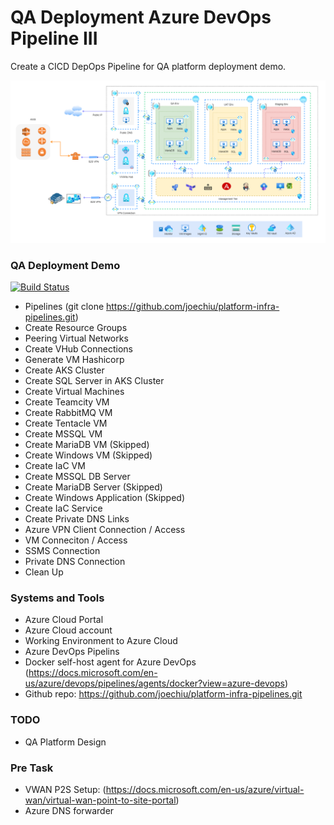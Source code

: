 # QA Deployment Azure DevOps Pipeline III #

Create a CICD DepOps Pipeline for QA platform deployment demo.

![plot](./images/qa3.PNG)

### QA Deployment Demo

[![Build Status](https://dev.azure.com/joeHMchiu/platform-infra-pipelines/_apis/build/status/platform-infra-pipelines?branchName=master)](https://dev.azure.com/joeHMchiu/platform-infra-pipelines/_build/latest?definitionId=14&branchName=master)

* Pipelines (git clone https://github.com/joechiu/platform-infra-pipelines.git)
* Create Resource Groups
* Peering Virtual Networks
* Create VHub Connections
* Generate VM Hashicorp
* Create AKS Cluster
* Create SQL Server in AKS Cluster
* Create Virtual Machines
* Create Teamcity VM
* Create RabbitMQ VM
* Create Tentacle VM
* Create MSSQL VM
* Create MariaDB VM (Skipped)
* Create Windows VM (Skipped)
* Create IaC VM
* Create MSSQL DB Server
* Create MariaDB Server (Skipped)
* Create Windows Application (Skipped)
* Create IaC Service
* Create Private DNS Links
* Azure VPN Client Connection / Access
* VM Conneciton / Access
* SSMS Connection
* Private DNS Connection
* Clean Up

### Systems and Tools

* Azure Cloud Portal
* Azure Cloud account
* Working Environment to Azure Cloud
* Azure DevOps Pipelins
* Docker self-host agent for Azure DevOps (https://docs.microsoft.com/en-us/azure/devops/pipelines/agents/docker?view=azure-devops)
* Github repo: https://github.com/joechiu/platform-infra-pipelines.git

### TODO

* QA Platform Design

### Pre Task
* VWAN P2S Setup: (https://docs.microsoft.com/en-us/azure/virtual-wan/virtual-wan-point-to-site-portal)
* Azure DNS forwarder

